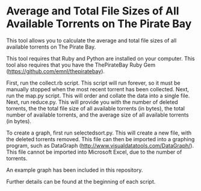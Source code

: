 Average and Total File Sizes of All Available Torrents on The Pirate Bay
========================================================================

This tool allows you to calculate the average and total file sizes of all available torrents on The Pirate Bay.

This tool requires that Ruby and Python are installed on your computer. This tool also requires that you have the ThePirateBay Ruby Gem (https://github.com/emnl/thepiratebay).

First, run the collect.rb script. This script will run forever, so it must be manually stopped when the most recent torrent has been collected. Next, run the map.py script. This will order and collate the data into a single file. Next, run reduce.py. This will provide you with the number of deleted torrents, the the total file size of all available torrents (in bytes), the total number of available torrents, and the average size of all available torrents (in bytes).

To create a graph, first run selectedsort.py. This will create a new file, with the deleted torrents removed. This file can then be imported into a graphing program, such as DataGraph (http://www.visualdatatools.com/DataGraph/). This file cannot be imported into Microsoft Excel, due to the number of torrents.

An example graph has been included in this repository.

Further details can be found at the beginning of each script.